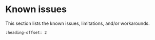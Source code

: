 # Known issues

This section lists the known issues, limitations, and/or workarounds.

```{include} ../../../../release/known_issues/hardware_issue.md
:heading-offset: 2
```